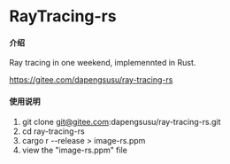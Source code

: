 # RayTracing-rs

#### 介绍
Ray tracing in one weekend, implemennted in Rust.

https://gitee.com/dapengsusu/ray-tracing-rs


#### 使用说明

1.  git clone git@gitee.com:dapengsusu/ray-tracing-rs.git
2.  cd ray-tracing-rs
3.  cargo r --release > image-rs.ppm
4.  view the "image-rs.ppm" file

